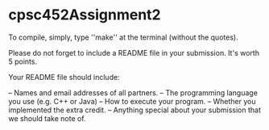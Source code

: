 # cpsc452Assignment2

To compile, simply, type ''make'' at the terminal (without the quotes).

Please do not forget to include a README file in your submission.
It's worth 5 points.

Your README file should include:

– Names and email addresses of all partners.
– The programming language you use (e.g. C++ or Java)
– How to execute your program.
– Whether you implemented the extra credit.
– Anything special about your submission that we should take note of.
